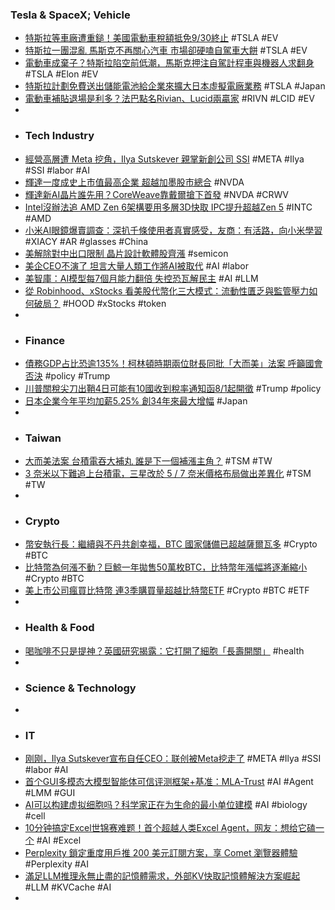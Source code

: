 ### Tesla & SpaceX; Vehicle
- [特斯拉等車廠遭重鎚！美國電動車稅額抵免9/30終止](https://news.cnyes.com/news/id/6050235) #TSLA #EV
- [特斯拉一團混亂 馬斯克不再關心汽車 市場卻硬嗑自駕車大餅](https://news.cnyes.com/news/id/6050185) #TSLA #EV
- [電動車成棄子？特斯拉陷空前低潮，馬斯克押注自駕計程車與機器人求翻身](https://finance.technews.tw/2025/07/04/tesla-is-in-disarray-musk-has-already-moved-beyond-caring-about-cars/) #TSLA #Elon #EV
- [特斯拉計劃免費送出儲能電池給企業來擴大日本虛擬電廠業務](https://technews.tw/2025/07/04/tesla-to-take-japan-virtual-power-plant-business-nationwide/) #TSLA #Japan
- [電動車補貼退場是利多？法巴點名Rivian、Lucid兩贏家](https://news.cnyes.com/news/id/6049682) #RIVN #LCID #EV
-
- ### Tech Industry
- [經營高層遭 Meta 挖角，Ilya Sutskever 親掌新創公司 SSI](https://finance.technews.tw/2025/07/04/ilya-sutskever-now-formally-ceo-of-safe-superintelligence/) #META #Ilya #SSI #labor #AI
- [輝達一度成史上市值最高企業 超越加墨股市總合](https://finance.technews.tw/2025/07/04/nvidia-briefly-on-track-to-become-worlds-most-valuable-company-ever/) #NVDA
- [輝達新AI晶片誰先用？CoreWeave靠戴爾搶下首發](https://news.cnyes.com/news/id/6049673) #NVDA #CRWV
- [Intel沒辦法追 AMD Zen 6架構要用多層3D快取 IPC提升超越Zen 5](https://news.xfastest.com/amd/153133/amd-zen-6-multi-layer-3d-v-cache/) #INTC #AMD
- [小米AI眼鏡爆賣調查：深扒千條使用者真實感受，友商：有活路，向小米學習](https://hao.cnyes.com/post/180278) #XIACY #AR #glasses #China
- [美解除對中出口限制 晶片設計軟體股齊漲](https://news.cnyes.com/news/id/6049754) #semicon
- [美企CEO不演了 坦言大量人類工作將AI被取代](https://news.cnyes.com/news/id/6050027) #AI #labor
- [美智庫：AI模型每7個月能力翻倍 失控恐瓦解民主](https://www.cna.com.tw/news/ait/202507040107.aspx) #AI #LLM
- [從 Robinhood、xStocks 看美股代幣化三大模式：流動性匱乏與監管壓力如何破局？](https://abmedia.io/tokenized-stocks-models-challenge-and-solution) #HOOD #xStocks #token
-
- ### Finance
- [債務GDP占比恐逾135%！柯林頓時期兩位財長同批「大而美」法案 呼籲國會否決](https://news.cnyes.com/news/id/6048581) #policy #Trump
- [川普關稅尖刀出鞘4日可能有10國收到稅率通知函8/1起開徵](https://www.worldjournal.com/wj/story/121179/8850421) #Trump #policy
- [日本企業今年平均加薪5.25% 創34年來最大增幅](https://news.cnyes.com/news/id/6049415) #Japan
-
- ### Taiwan
- [大而美法案 台積電吞大補丸 誰是下一個補漲主角？](https://news.cnyes.com/news/id/6048656) #TSM #TW
- [3 奈米以下難追上台積電，三星改於 5 / 7 奈米價格布局做出差異化](https://technews.tw/2025/07/04/samsung-plans-to-differentiate-its-prices-at-57nm/) #TSM #TW
-
- ### Crypto
- [幣安執行長：繼續與不丹共創幸福，BTC 國家儲備已超越薩爾瓦多](https://abmedia.io/binance-ceo-bhutan-bitcoin-reserve-surpasses-el-salvador) #Crypto #BTC
- [比特幣為何漲不動？巨鯨一年拋售50萬枚BTC，比特幣年漲幅將逐漸縮小](https://abmedia.io/bitcoin-power-shift-from-whales) #Crypto #BTC
- [美上市公司瘋買比特幣 連3季購買量超越比特幣ETF](https://news.cnyes.com/news/id/6050025) #Crypto #BTC #ETF
-
- ### Health & Food
- [喝咖啡不只是提神？英國研究揭露：它打開了細胞「長壽開關」](https://www.peopo.org/news/813395) #health
-
- ### Science & Technology
-
- ### IT
- [刚刚，Ilya Sutskever宣布自任CEO：联创被Meta挖走了](https://www.jiqizhixin.com/articles/2025-07-04-2) #META #Ilya #SSI #labor #AI
- [首个GUI多模态大模型智能体可信评测框架+基准：MLA-Trust](https://www.jiqizhixin.com/articles/2025-07-04) #AI #Agent #LMM #GUI
- [AI可以构建虚拟细胞吗？科学家正在为生命的最小单位建模](https://www.jiqizhixin.com/articles/2025-07-03-33) #AI #biology #cell
- [10分钟搞定Excel世锦赛难题！首个超越人类Excel Agent，网友：想给它磕一个](https://www.jiqizhixin.com/articles/2025-07-04-4) #AI #Excel
- [Perplexity 鎖定重度用戶推 200 美元訂閱方案，享 Comet 瀏覽器體驗](https://technews.tw/2025/07/03/perplexity-introducing-perplexity-max/) #Perplexity #AI
- [滿足LLM推理永無止盡的記憶體需求，外部KV快取記憶體解決方案崛起](https://www.ithome.com.tw/tech/169885) #LLM #KVCache #AI
-